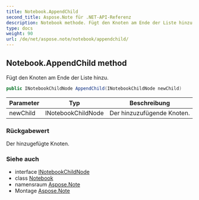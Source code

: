 ```yaml
---
title: Notebook.AppendChild
second_title: Aspose.Note für .NET-API-Referenz
description: Notebook methode. Fügt den Knoten am Ende der Liste hinzu.
type: docs
weight: 90
url: /de/net/aspose.note/notebook/appendchild/
---
```

## Notebook.AppendChild method

Fügt den Knoten am Ende der Liste hinzu.

```csharp
public INotebookChildNode AppendChild(INotebookChildNode newChild)
```

| Parameter | Typ | Beschreibung |
| --- | --- | --- |
| newChild | INotebookChildNode | Der hinzuzufügende Knoten. |

### Rückgabewert

Der hinzugefügte Knoten.

### Siehe auch

* interface [INotebookChildNode](../../inotebookchildnode/)
* class [Notebook](../)
* namensraum [Aspose.Note](../../notebook/)
* Montage [Aspose.Note](../../../)


